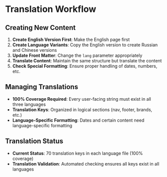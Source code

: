 # Translation Workflow

## Creating New Content

1. **Create English Version First**: Make the English page first
2. **Create Language Variants**: Copy the English version to create Russian and Chinese versions
3. **Update Front Matter**: Change the `lang` parameter appropriately
4. **Translate Content**: Maintain the same structure but translate the content
5. **Check Special Formatting**: Ensure proper handling of dates, numbers, etc.

## Managing Translations

- **100% Coverage Required**: Every user-facing string must exist in all three languages
- **Translation Keys**: Organized in logical sections (nav, footer, brands, etc.)
- **Language-Specific Formatting**: Dates and certain content need language-specific formatting

## Translation Status

- **Current Status**: 70 translation keys in each language file (100% coverage)
- **Translation Validation**: Automated checking ensures all keys exist in all languages
